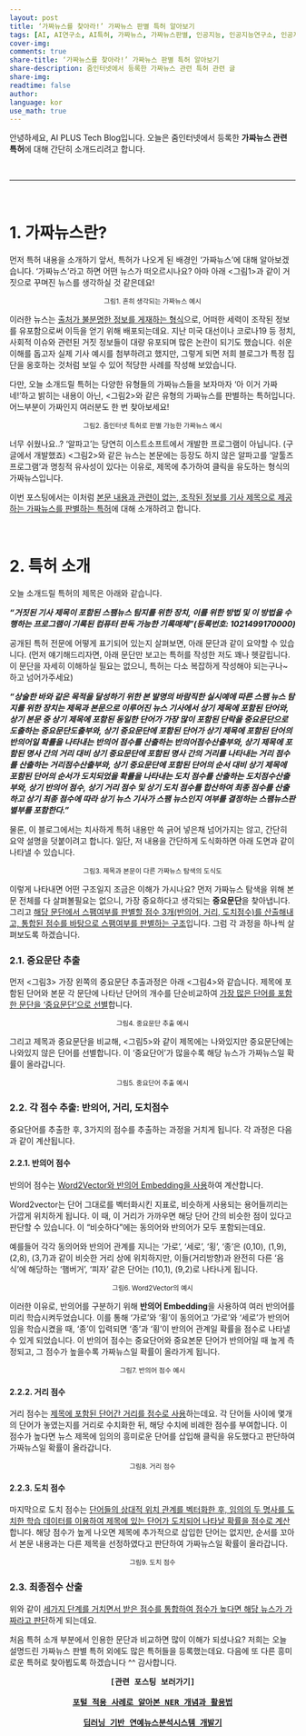 ```yaml
---
layout: post
title: ‘가짜뉴스를 찾아라!’ 가짜뉴스 판별 특허 알아보기
tags: [AI, AI연구소, AI특허, 가짜뉴스, 가짜뉴스판별, 인공지능, 인공지능연구소, 인공지능특허, 줌인터넷, 특허]
cover-img:
comments: true
share-title: ‘가짜뉴스를 찾아라!’ 가짜뉴스 판별 특허 알아보기
share-description: 줌인터넷에서 등록한 가짜뉴스 관련 특허 관련 글
share-img: 
readtime: false
author: 
language: kor
use_math: true
---
```


안녕하세요, AI PLUS Tech Blog입니다. 오늘은 줌인터넷에서 등록한 <strong>가짜뉴스 관련 특허</strong>에 대해 간단히 소개드리려고 합니다.

<br>

<hr />

<br>

<h1> 1. 가짜뉴스란? </h1>

먼저 특허 내용을 소개하기 앞서, 특허가 나오게 된 배경인 ‘가짜뉴스’에 대해 알아보겠습니다. ‘가짜뉴스’라고 하면 어떤 뉴스가 떠오르시나요? 아마 아래 &lt;그림1>과 같이 거짓으로 꾸며진 뉴스를 생각하실 것 같은데요!
<center>
<a class="wp-editor-md-post-content-link" href="/assets/img/2021/0208/1.jpeg">
<img src="/assets/img/2021/0208/1.jpeg" alt="" />
</a>
</center>
<center>
<small>그림1. 흔히 생각되는 가짜뉴스 예시</small>
</center>

이러한 뉴스는 <u>출처가 불분명한 정보를 게재하는 형식</u>으로, 어떠한 세력이 조작된 정보를 유포함으로써 이득을 얻기 위해 배포되는데요. 지난 미국 대선이나 코로나19 등 정치, 사회적 이슈와 관련된 거짓 정보들이 대량 유포되며 많은 논란이 되기도 했습니다. 쉬운 이해를 돕고자 실제 기사 예시를 첨부하려고 했지만, 그렇게 되면 저희 블로그가 특정 집단을 옹호하는 것처럼 보일 수 있어 적당한 사례를 작성해 보았습니다.

다만, 오늘 소개드릴 특허는 다양한 유형들의 가짜뉴스들을 보자마자 ‘아 이거 가짜네!’하고 밝히는 내용이 아닌, &lt;그림2>와 같은 유형의 가짜뉴스를 판별하는 특허입니다. 어느부분이 가짜인지 여러분도 한 번 찾아보세요!
<center>
<a class="wp-editor-md-post-content-link" href="/assets/img/2021/0208/2.jpeg">
<img src="/assets/img/2021/0208/2.jpeg" alt="" />
</a>
</center> 
<center>
<small>그림2. 줌인터넷 특허로 판별 가능한 가짜뉴스 예시</small>
</center>

너무 쉬웠나요..? ‘알파고’는 당연히 이스트소프트에서 개발한 프로그램이 아닙니다. (구글에서 개발했죠) &lt;그림2>와 같은 뉴스는 본문에는 등장도 하지 않은 알파고를 ‘알툴즈 프로그램’과 명칭적 유사성이 있다는 이유로, 제목에 추가하여 클릭을 유도하는 형식의 가짜뉴스입니다.

이번 포스팅에서는 이처럼 <u>본문 내용과 관련이 없는, 조작된 정보를 기사 제목으로 제공하는 가짜뉴스를 판별하는 특허</u>에 대해 소개하려고 합니다.

<br/>

<h1> 2. 특허 소개 </h1>

오늘 소개드릴 특허의 제목은 아래와 같습니다.

<strong><em>“거짓된 기사 제목이 포함된 스팸뉴스 탐지를 위한 장치, 이를 위한 방법 및 이 방법을 수행하는 프로그램이 기록된 컴퓨터 판독 가능한 기록매체”(등록번호: 1021499170000)</em></strong> 

공개된 특허 전문에 어떻게 표기되어 있는지 살펴보면, 아래 문단과 같이 요약할 수 있습니다. (먼저 얘기해드리자면, 아래 문단만 보고는 특허를 작성한 저도 꽤나 헷갈립니다. 이 문단을 자세히 이해하실 필요는 없으니, 특허는 다소 복잡하게 작성해야 되는구나~ 하고 넘어가주세요)

<strong><em>“상술한 바와 같은 목적을 달성하기 위한 본 발명의 바람직한 실시예에 따른 스팸 뉴스 탐지를 위한 장치는 제목과 본문으로 이루어진 뉴스 기사에서 상기 제목에 포함된 단어와, 상기 본문 중 상기 제목에 포함된 동일한 단어가 가장 많이 포함된 단락을 중요문단으로 도출하는 중요문단도출부와, 상기 중요문단에 포함된 단어가 상기 제목에 포함된 단어의 반의어일 확률을 나타내는 반의어 점수를 산출하는 반의어점수산출부와, 상기 제목에 포함된 명사 간의 거리 대비 상기 중요문단에 포함된 명사 간의 거리를 나타내는 거리 점수를 산출하는 거리점수산출부와, 상기 중요문단에 포함된 단어의 순서 대비 상기 제목에 포함된 단어의 순서가 도치되었을 확률을 나타내는 도치 점수를 산출하는 도치점수산출부와, 상기 반의어 점수, 상기 거리 점수 및 상기 도치 점수를 합산하여 최종 점수를 산출하고 상기 최종 점수에 따라 상기 뉴스 기사가 스팸 뉴스인지 여부를 결정하는 스팸뉴스판별부를 포함한다.”</em></strong>

물론, 이 블로그에서는 치사하게 특허 내용만 쓱 긁어 넣은채 넘어가지는 않고, 간단히 요약 설명을 덧붙이려고 합니다. 일단, 저 내용을 간단하게 도식화하면 아래 도면과 같이 나타낼 수 있습니다.

<center>
<a class="wp-editor-md-post-content-link" href="/assets/img/2021/0208/3.jpeg">
<img src="/assets/img/2021/0208/3.jpeg" alt="" />
</a>
</center>
<center>
<small>그림3. 제목과 본문이 다른 가짜뉴스 탐색의 도식도</small>
</center>

이렇게 나타내면 어떤 구조일지 조금은 이해가 가시나요? 먼저 가짜뉴스 탐색을 위해 본문 전체를 다 살펴볼필요는 없으니, 가장 중요하다고 생각되는 <strong>중요문단</strong>을 찾아냅니다. 그리고 <u>해당 문단에서 스팸여부를 판별할 점수 3개(반의어, 거리, 도치점수)를 산출해내고, 통합된 점수를 바탕으로 스팸여부를 판별하는 구조</u>입니다. 그럼 각 과정을 하나씩 살펴보도록 하겠습니다.

<h3> 2.1. 중요문단 추출 </h3>

먼저 &lt;그림3> 가장 왼쪽의 중요문단 추출과정은 아래 &lt;그림4>와 같습니다. 제목에 포함된 단어와 본문 각 문단에 나타난 단어의 개수를 단순비교하여 <u>가장 많은 단어를 포함한 문단을 ‘중요문단’으로 선별</u>합니다.
<center>
<a class="wp-editor-md-post-content-link" href="/assets/img/2021/0208/4.jpeg">
<img src="/assets/img/2021/0208/4.jpeg" alt="" />
</a>
</center>
<center>
<small>그림4. 중요문단 추출 예시</small>
</center>

그리고 제목과 중요문단을 비교해, &lt;그림5>와 같이 제목에는 나와있지만 중요문단에는 나와있지 않은 단어를 선별합니다. 이 ‘중요단어’가 많을수록 해당 뉴스가 가짜뉴스일 확률이 올라갑니다.

<center>
<a class="wp-editor-md-post-content-link" href="/assets/img/2021/0208/5.jpeg">
<img src="/assets/img/2021/0208/5.jpeg" alt="" />
</a>
</center>
<center>
<small>그림5. 중요단어 추출 예시</small>
</center>

<h3> 2.2. 각 점수 추출: 반의어, 거리, 도치점수</h3>

중요단어를 추출한 후, 3가지의 점수를 추출하는 과정을 거치게 됩니다. 각 과정은 다음과 같이 계산됩니다.

<h4> 2.2.1. 반의어 점수 </h4>

반의어 점수는 <u>Word2Vector와 반의어 Embedding을 사용</u>하여 계산합니다.

Word2vector는 단어 그대로를 벡터화시킨 지표로, 비슷하게 사용되는 용어들끼리는 가깝게 위치하게 됩니다. 이 때, 이 거리가 가까우면 해당 단어 간의 비슷한 점이 있다고 판단할 수 있습니다. 이 “비슷하다”에는 동의어와 반의어가 모두 포함되는데요.

예를들어 각각 동의어와 반의어 관계를 지니는 ‘가로’, ‘세로’, ‘횡’, ‘종’은 (0,10), (1,9), (2,8), (3,7)과 같이 비슷한 거리 상에 위치하지만, 이들(거리방향)과 완전히 다른 ‘음식’에 해당하는 ‘햄버거’, ‘피자’ 같은 단어는 (10,1), (9,2)로 나타나게 됩니다.

<center>
<a class="wp-editor-md-post-content-link" href="/assets/img/2021/0208/6.jpeg">
<img src="/assets/img/2021/0208/6.jpeg" alt="" />
</a>
</center>
<center>
<small>그림6. Word2Vector의 예시</small>
</center>

이러한 이유로, 반의어를 구분하기 위해 <strong>반의어 Embedding</strong>을 사용하여 여러 반의어를 미리 학습시켜두었습니다. 이를 통해 ‘가로’와 ‘횡’이 동의어고 ‘가로’와 ‘세로’가 반의어임을 학습시켰을 때, ‘종’이 입력되면 ‘종’과 ‘횡’이 반의어 관계일 확률을 점수로 나타낼 수 있게 되었습니다. 이 반의어 점수는 중요단어와 중요본문 단어가 반의어일 때 높게 측정되고, 그 점수가 높을수록 가짜뉴스일 확률이 올라가게 됩니다.

<center>
<a class="wp-editor-md-post-content-link" href="/assets/img/2021/0208/7.jpeg">
<img src="/assets/img/2021/0208/7.jpeg" alt="" />
</a>
</center>
<center>
<small>그림7. 반의어 점수 예시</small>
</center>

<h4> 2.2.2. 거리 점수 </h4>

거리 점수는 <u>제목에 포함된 단어간 거리를 점수로 사용</u>하는데요. 각 단어들 사이에 몇개의 단어가 놓였는지를 거리로 수치화한 뒤, 해당 수치에 비례한 점수를 부여합니다. 이 점수가 높다면 뉴스 제목에 임의의 흥미로운 단어를 삽입해 클릭을 유도했다고 판단하여 가짜뉴스일 확률이 올라갑니다.

<center>
<a class="wp-editor-md-post-content-link" href="/assets/img/2021/0208/8.jpeg">
<img src="/assets/img/2021/0208/8.jpeg" alt="" />
</a>
</center>
<center>
<small>그림8. 거리 점수</small>
</center>

<h4> 2.2.3. 도치 점수 </h4>

마지막으로 도치 점수는 <u>단어들의 상대적 위치 관계를 벡터화한 후, 임의의 두 명사를 도치한 학습 데이터를 이용하여 제목에 있는 단어가 도치되어 나타날 확률을 점수로 계산</u>합니다. 해당 점수가 높게 나오면 제목에 추가적으로 삽입한 단어는 없지만, 순서를 꼬아서 본문 내용과는 다른 제목을 선정하였다고 판단하여 가짜뉴스일 확률이 올라갑니다.

<center>
<a class="wp-editor-md-post-content-link" href="/assets/img/2021/0208/9.jpeg">
<img src="/assets/img/2021/0208/9.jpeg" alt="" />
</a>
</center>
<center>
<small>그림9. 도치 점수</small>
</center>

<h3> 2.3. 최종점수 산출 </h3>

위와 같이 <u>세가지 단계를 거치면서 받은 점수를 통합하여 점수가 높다면 해당 뉴스가 가짜라고 판단</u>하게 되는데요.

처음 특허 소개 부분에서 인용한 문단과 비교하면 많이 이해가 되셨나요? 저희는 오늘 설명드린 가짜뉴스 판별 특허 외에도 많은 특허들을 등록했는데요. 다음에 또 다른 흥미로운 특허로 찾아뵙도록 하겠습니다 ^^ 감사합니다.

<pre><center><strong>[관련 포스팅 보러가기]</strong></center>
<center><a href="/2020/10/ner/" target="_blank"><strong>포털 적용 사례로 알아본 NER 개념과 활용법</strong></a></center>
<center><a href="/2019/11/셀럽-now-딥러닝-기반의-연예-뉴스-분석-시스템" target="_blank"><strong>딥러닝 기반 연예뉴스분석시스템 개발기</strong></a></center></pre>